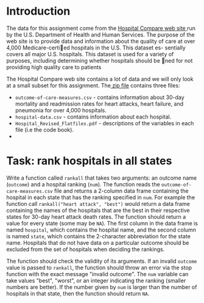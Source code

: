 # Introduction

The data for this assignment come from the <a href=http://hospitalcompare.hhs.gov> Hospital Compare web site </a>
run by the U.S. Department of Health and Human Services. The purpose of the web site is to provide data and
information about the quality of care at over 4,000 Medicare-certied hospitals in the U.S. This dataset es-
sentially covers all major U.S. hospitals. This dataset is used for a variety of purposes, including determining
whether hospitals should be ned for not providing high quality care to patients 

The Hospital Compare web site contains a lot of data and we will only look at a small subset for this
assignment. The<a href = https://d396qusza40orc.cloudfront.net/rprog%2Fdata%2FProgAssignment3-data.zip> zip file</a> contains three files:
* `outcome-of-care-measures.csv` - contains information about 30-day mortality and readmission rates
for heart attacks, heart failure, and pneumonia for over 4,000 hospitals.
* `hospital-data.csv` - contains information about each hospital.
* `Hospital_Revised_Flatfiles.pdf` - descriptions of the variables in each file (i.e the code book).
* 
# Task: rank hospitals in all states

Write a function called `rankall` that takes two arguments: an outcome name (`outcome`) and a hospital ranking (`num`). The function reads the `outcome-of-care-measures.csv` file and returns a 2-column data frame containing the hospital in each state that has the ranking specified in `num`. For example the function call `rankall("heart attack", "best")` would return a data frame containing the names of the hospitals that are the best in their respective states for 30-day heart attack death rates. The function should return a value for every state (some may be `NA`). The first column in the data frame is named `hospital`, which contains the hospital name, and the second column is named `state`, which contains the 2-character abbreviation for the state name. Hospitals that do not have data on a particular outcome should be excluded from the set of hospitals when deciding the rankings.

The function should check the validity of its arguments. If an invalid `outcome` value is passed to `rankall`, the function should throw an error via the stop function with the exact message "invalid outcome". The `num` variable can take values "best", "worst", or an integer indicating the ranking (smaller numbers are better). If the number given by `num` is larger than the number of hospitals in that state, then the function should return `NA`.

